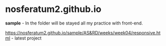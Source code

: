 # nosferatum2.github.io


<b>sample</b> - In the folder will be stayed all my practice with front-end. <br>

https://nosferatum2.github.io/sample/AS&RD/weeks/week04/responsive.html - latest project
